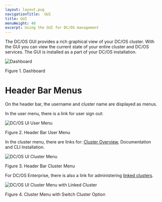 ```yaml
---
layout: layout.pug
navigationTitle:  GUI
title: GUI
menuWeight: 40
excerpt: Using the GUI for DC/OS management
---
```


The DC/OS GUI provides a rich graphical view of your DC/OS cluster. With the GUI you can view the current state of your entire cluster and DC/OS services. The GUI is installed as a part of your DC/OS installation.

![Dashboard](/mesosphere/dcos/1.12/img/dashboard-ee-1-12.png)

Figure 1. Dashboard

# Header Bar Menus

On the header bar, the username and cluster name are displayed as menus.

In the user menu, there is a link for user sign out:

![DC/OS UI User Menu](/mesosphere/dcos/1.12/img/header-bar-user-dropdown-1-12.png)

Figure 2. Header Bar User Menu

In the cluster menu, there are links for: [Cluster Overview](/mesosphere/dcos/1.12/gui/cluster/), Documentation and CLI Installation.

![DC/OS UI Cluster Menu](/mesosphere/dcos/1.12/img/header-bar-cluster-dropdown-1-12.png)

Figure 3. Header Bar Cluster Menu

For DC/OS Enterprise, there is also a link for administering [linked clusters](/mesosphere/dcos/1.12/administering-clusters/multiple-clusters/cluster-links/).

![DC/OS UI Cluster Menu with Linked Cluster](/mesosphere/dcos/1.12/img/switch-cluster-1-12.png)

Figure 4. Cluster Menu with Switch Cluster Option
